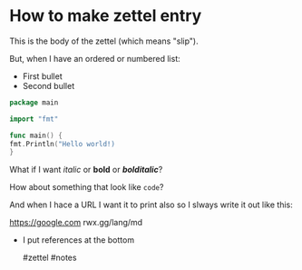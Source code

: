 # How to make zettel entry

This is the body of the zettel (which means "slip").

But, when I have an ordered or numbered list:

* First bullet
* Second bullet


```go
package main

import "fmt"

func main() {
fmt.Println("Hello world!)
}
```

What if I want *italic* or **bold** or ***bolditalic***?

How about something that look like `code`?

And when I hace a URL I want it to print also so I slways write it out like this:

https://google.com rwx.gg/lang/md

* I put references at the bottom

    #zettel #notes
